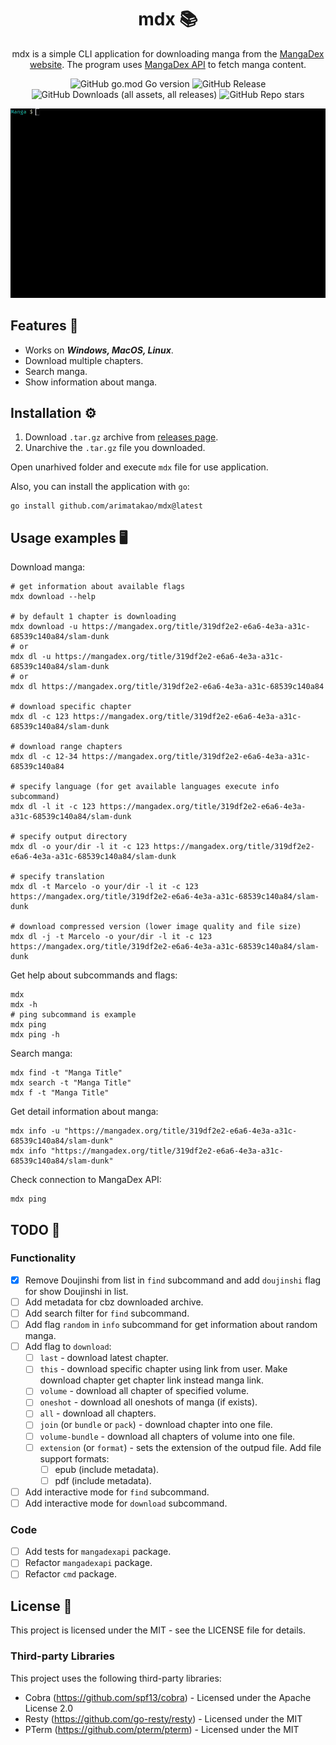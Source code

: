 <div align="center">

# mdx 📚

mdx is a simple CLI application for downloading manga from the [MangaDex website](https://mangadex.org/). The program uses [MangaDex API](https://api.mangadex.org/docs/) to fetch manga content.

![GitHub go.mod Go version](https://img.shields.io/github/go-mod/go-version/arimatakao/mdx)
![GitHub Release](https://img.shields.io/github/v/release/arimatakao/mdx)
![GitHub Downloads (all assets, all releases)](https://img.shields.io/github/downloads/arimatakao/mdx/total)
![GitHub Repo stars](https://img.shields.io/github/stars/arimatakao/mdx)

![demo.gif](./.github/assets/demo.gif)

</div>

## Features 💫

- Works on ***Windows, MacOS, Linux***.
- Download multiple chapters.
- Search manga.
- Show information about manga.

## Installation ⚙️

1. Download `.tar.gz` archive from [releases page](https://github.com/arimatakao/mdx/releases).
2. Unarchive the `.tar.gz` file you downloaded.

Open unarhived folder and execute `mdx` file for use application.

Also, you can install the application with `go`:

```
go install github.com/arimatakao/mdx@latest
```

## Usage examples️ 🖥️

Download manga:

```shell
# get information about available flags
mdx download --help

# by default 1 chapter is downloading
mdx download -u https://mangadex.org/title/319df2e2-e6a6-4e3a-a31c-68539c140a84/slam-dunk
# or
mdx dl -u https://mangadex.org/title/319df2e2-e6a6-4e3a-a31c-68539c140a84/slam-dunk
# or
mdx dl https://mangadex.org/title/319df2e2-e6a6-4e3a-a31c-68539c140a84

# download specific chapter
mdx dl -c 123 https://mangadex.org/title/319df2e2-e6a6-4e3a-a31c-68539c140a84/slam-dunk

# download range chapters
mdx dl -c 12-34 https://mangadex.org/title/319df2e2-e6a6-4e3a-a31c-68539c140a84

# specify language (for get available languages execute info subcommand)
mdx dl -l it -c 123 https://mangadex.org/title/319df2e2-e6a6-4e3a-a31c-68539c140a84/slam-dunk

# specify output directory
mdx dl -o your/dir -l it -c 123 https://mangadex.org/title/319df2e2-e6a6-4e3a-a31c-68539c140a84/slam-dunk

# specify translation
mdx dl -t Marcelo -o your/dir -l it -c 123 https://mangadex.org/title/319df2e2-e6a6-4e3a-a31c-68539c140a84/slam-dunk

# download compressed version (lower image quality and file size)
mdx dl -j -t Marcelo -o your/dir -l it -c 123 https://mangadex.org/title/319df2e2-e6a6-4e3a-a31c-68539c140a84/slam-dunk
```

Get help about subcommands and flags:

```shell
mdx
mdx -h
# ping subcommand is example
mdx ping
mdx ping -h
```

Search manga:

```shell
mdx find -t "Manga Title"
mdx search -t "Manga Title"
mdx f -t "Manga Title"
```

Get detail information about manga:

```shell
mdx info -u "https://mangadex.org/title/319df2e2-e6a6-4e3a-a31c-68539c140a84/slam-dunk"
mdx info "https://mangadex.org/title/319df2e2-e6a6-4e3a-a31c-68539c140a84/slam-dunk"
```

Check connection to MangaDex API:

```shell
mdx ping
```

## TODO 📌

### Functionality

- [X] Remove Doujinshi from list in `find` subcommand and add `doujinshi` flag for show Doujinshi in list.
- [ ] Add metadata for cbz downloaded archive.
- [ ] Add search filter for `find` subcommand.
- [ ] Add flag `random` in `info` subcommand for get information about random manga.
- [ ] Add flag to `download`:
    - [ ] `last` - download latest chapter.
    - [ ] `this` - download specific chapter using link from user. Make download chapter get chapter link instead manga link.
    - [ ] `volume` - download all chapter of specified volume.
    - [ ] `oneshot` - download all oneshots of manga (if exists).
    - [ ] `all` - download all chapters.
    - [ ] `join` (or `bundle` or `pack`) - download chapter into one file.
    - [ ] `volume-bundle` - download all chapters of volume into one file.
    - [ ] `extension` (or `format`) - sets the extension of the outpud file. Add file support formats:
        - [ ] epub (include metadata).
        - [ ] pdf (include metadata).
- [ ] Add interactive mode for `find` subcommand.
- [ ] Add interactive mode for `download` subcommand.

### Code

- [ ] Add tests for `mangadexapi` package.
- [ ] Refactor `mangadexapi` package.
- [ ] Refactor `cmd` package.

## License 📜

This project is licensed under the MIT - see the LICENSE file for details.

### Third-party Libraries

This project uses the following third-party libraries:

- Cobra (https://github.com/spf13/cobra) - Licensed under the Apache License 2.0
- Resty (https://github.com/go-resty/resty) - Licensed under the MIT
- PTerm (https://github.com/pterm/pterm) - Licensed under the MIT
